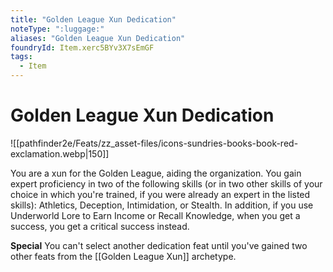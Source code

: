 ```yaml
---
title: "Golden League Xun Dedication"
noteType: ":luggage:"
aliases: "Golden League Xun Dedication"
foundryId: Item.xerc5BYv3X7sEmGF
tags:
  - Item
---
```


# Golden League Xun Dedication
![[pathfinder2e/Feats/zz_asset-files/icons-sundries-books-book-red-exclamation.webp|150]]

You are a xun for the Golden League, aiding the organization. You gain expert proficiency in two of the following skills (or in two other skills of your choice in which you're trained, if you were already an expert in the listed skills): Athletics, Deception, Intimidation, or Stealth. In addition, if you use Underworld Lore to Earn Income or Recall Knowledge, when you get a success, you get a critical success instead.

**Special** You can't select another dedication feat until you've gained two other feats from the [[Golden League Xun]] archetype.
